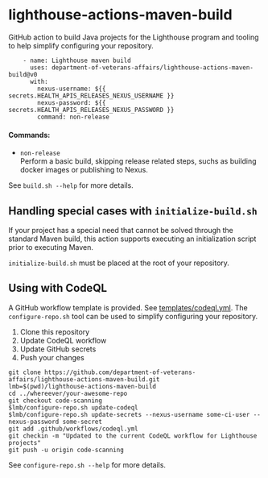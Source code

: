 # lighthouse-actions-maven-build

GitHub action to build Java projects for the Lighthouse program and tooling to help simplify configuring your repository.


```
    - name: Lighthouse maven build
      uses: department-of-veterans-affairs/lighthouse-actions-maven-build@v0
      with:
        nexus-username: ${{ secrets.HEALTH_APIS_RELEASES_NEXUS_USERNAME }}
        nexus-password: ${{ secrets.HEALTH_APIS_RELEASES_NEXUS_PASSWORD }}
        command: non-release
```


#### Commands:

- `non-release`  
  Perform a basic build, skipping release related steps, suchs as building docker images or publishing to Nexus.

See `build.sh --help` for more details.


## Handling special cases with `initialize-build.sh`

If your project has a special need that cannot be solved through the standard Maven build, this action
supports executing an initialization script prior to executing Maven.

`initialize-build.sh` must be placed at the root of your repository.


## Using with CodeQL
A GitHub workflow template is provided. See [templates/codeql.yml](templates/codeql.yml). The `configure-repo.sh` tool can be used to simplify configuring your repository.

1. Clone this repository
2. Update CodeQL workflow
3. Update GitHub secrets
4. Push your changes

```
git clone https://github.com/department-of-veterans-affairs/lighthouse-actions-maven-build.git
lmb=$(pwd)/lighthouse-actions-maven-build
cd ../whereever/your-awesome-repo
git checkout code-scanning
$lmb/configure-repo.sh update-codeql
$lmb/configure-repo.sh update-secrets --nexus-username some-ci-user --nexus-password some-secret
git add .github/workflows/codeql.yml
git checkin -m "Updated to the current CodeQL workflow for Lighthouse projects"
git push -u origin code-scanning
```

See `configure-repo.sh --help` for more details.



